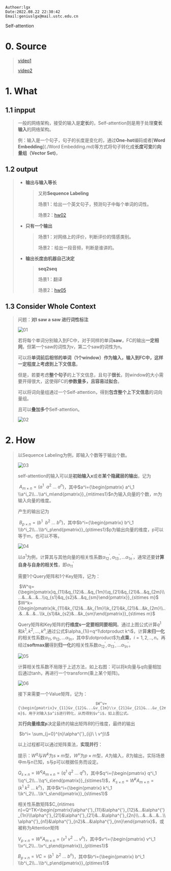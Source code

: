 ```
Authoer:lgx
Date:2022.08.22 22:30:42
Email:geniuslgx@mail.ustc.edu.cn
```

Self-attention

# 0. Source

>[video1](https://www.youtube.com/watch?v=hYdO9CscNes)
>
>[video2](https://www.youtube.com/watch?v=gmsMY5kc-zw&feature=youtu.be)

# 1. What

## 1.1 inpput

>一般的网络架构，接受的输入是**定长**的，Self-attention则是用于处理**变长输入**的网络架构。
>
>例：输入是一个句子，句子的长度是变化的，通过**One-hot**编码或者[**Word Embedding**](./Word Embedding.md)等方式将句子转化成**长度可变**的**向量组（Vector Set)**，

## 1.2 output

> - **输出与输入等长**
>
>   >又称**Sequence Labeling**
>   >
>   >场景1：给出一个英文句子，预测句子中每个单词的词性。
>   >
>   >场景2：[hw02](https://speech.ee.ntu.edu.tw/~hylee/ml/ml2022-course-data/hw2_slides%202022.pdf)
>
> - **只有一个输出**
>
>   >场景1：对网络上的评价，判断评价的情感类别。
>   >
>   >场景2：给出一段音频，判断是谁讲的。
>
> - **输出长度由机器自己决定**
>
>   >**seq2seq**
>   >
>   >场景1：翻译
>   >
>   >场景2：[hw05](https://speech.ee.ntu.edu.tw/~hylee/ml/ml2022-course-data/HW05.pdf)

## 1.3 Consider  Whole Context

>问题：**对I saw a saw 进行词性标注**
>
>![01](../images/lihongyi_ML/self-attention01.jpg)
>
>若将每个单词分别输入到FC中，对于同样的单词**saw**，FC的输出**一定相同**，但第一个saw的词性为v，第二个saw的词性为n。
>
>可以将**单词前后相邻的单词（1个window）**作为输入，输入到FC中，这样一定程度上考虑到**上下文信息**。
>
>但是，若要考虑**整个句子**的上下文信息，且句子**很长**，则window的大小需要开得很大，这使得FC的**参数量多，且容易过拟合**。
>
>可以将词向量组通过一个Self-attention，得到**包含整个上下文信息**的词向量组。
>
>且可以**叠加多个**Self-attention。
>
>![02](../images/lihongyi_ML/self-attention02.jpg)

# 2. How

>以Sequence Labeling为例，即输入个数等于输出个数。
>
>![03](../images/lihongyi_ML/self-attention03.jpg)
>
>self-attention的输入可以是**初始输入x**或者**某个隐藏层的输出**，记为
>
>​										$A_{m\times n}=(a^1\ \ a^2\ ...\ a^n)$，其中$a^i={\begin{pmatrix} a^i_1 \\a^i_2\\...\\a^i_m\end{pmatrix}}_{m\times1}$n为输入向量的个数，m为输入向量的维度。
>
>产生的输出记为
>
>​										$B_{p\times n}=(b^1\ \ b^2\ ...\ b^n)$，其中$b^i={\begin{pmatrix} b^i_1 \\b^i_2\\...\\b^i_p\end{pmatrix}}_{p\times1}$p为输出向量的维度，p可以等于m，也可以不等。
>
>![04](../images/lihongyi_ML/self-attention04.jpg)
>
>以$a^1$为例，计算其与其他向量的相关性系数$\alpha^{'}_{12},\alpha^{'}_{13}, ...\alpha^{'}_{1n}$，通常还要**计算自身与自身的相关性**，即$\alpha^{'}_{11}$
>
>需要1个Query矩阵和1个Key矩阵，记为：
>
>​										$W^q={\begin{pmatrix}q_{11}&q_{12}&...&q_{1m}\\q_{21}&q_{21}&...&q_{2m}\\...&...&...&...\\q_{s1}&q_{s2}&...&q_{sm}\end{pmatrix}}_{s\times m}$        $W^k={\begin{pmatrix}k_{11}&k_{12}&...&k_{1m}\\k_{21}&k_{21}&...&k_{2m}\\...&...&...&...\\k_{s1}&k_{s2}&...&k_{sm}\end{pmatrix}}_{s\times m}$
>
>Query矩阵和Key矩阵的**行维度s一定要相同要相同**。通过上图公式计算$q^1$和$k^1,k^2,...,k^n$,通过公式$\alpha_{1i}=q^1\dotproduct k^i$，计算**未归一化**的相关性系数$\alpha_{11},\alpha_{12},...\alpha_{1n}$，其中$\dotproduct$为**点乘**，$i=1,2,..,n$。再经过**softmax层**得到**归一化**的相关性系数$\alpha^{'}_{12},\alpha^{'}_{13}, ...\alpha^{'}_{1n}$。
>
>![05](../images/lihongyi_ML/self-attention05.jpg)
>
>计算相关性系数不局限于上述方法，如上右图：可以将$k$向量与$q$向量相加后通过tanh，再进行一个transform(乘上某个矩阵)。
>
>![06](../images/lihongyi_ML/self-attention06.jpg)
>
>接下来需要一个Value矩阵，记为：
>
> 										$W^v={\begin{pmatrix}v_{11}&v_{12}&...&v_{1m}\\v_{21}&v_{21}&...&v_{2m}\\...&...&...&...\\v_{p1}&v_{p2}&...&v_{pm}\end{pmatrix}}_{p\times m}$，用于对输入$a^i$进行转化，从而得到$v^i$，如上图公式。
>
>其**行向量维度p**决定最终的输出矩阵$B$的行维度，最终的输出
>
>​																		$b^i= \sum_{j=0}^{n}\alpha^{'}_{ij}\ \ v^j\\$
>
>以上过程都可以通过矩阵乘法，**实现并行**：
>
>提示：$W^q$与$W^k$为$s\times m$型，$W^v$为$p\times m$型，$A$为输入，$B$为输出，实际场景中m与n已知，s与p可以根据任务而设定。
>
>$Q_{s\times n}=W^q A_{m\times n}=(q^1\ q^2\ ...\ q^n)$，其中$q^i={\begin{pmatrix} q^i_1 \\q^i_2\\...\\q^i_s\end{pmatrix}}_{s\times1}$，$K_{s\times n}=W^k A_{m\times n}=(k^1\ k^2\ ...\ k^n)$，其中$k^i={\begin{pmatrix} k^i_1 \\k^i_2\\...\\k^i_s\end{pmatrix}}_{s\times1}$
>
>相关性系数矩阵$C_{n\times n}=Q^TK=\begin{pmatrix}\alpha^{'}_{11}&\alpha^{'}_{12}&...&\alpha^{'}_{1n}\\\alpha^{'}_{21}&\alpha^{'}_{21}&...&\alpha^{'}_{2n}\\...&...&...&...\\\alpha^{'}_{n1}&\alpha^{'}_{n2}&...&\alpha^{'}_{nn}\end{pmatrix}$，或被称为Attention矩阵
>
>
>
>$V_{p\times n}=W^v A_{m\times n}=(v^1\ v^2\ ...\ v^n)$，其中$v^i={\begin{pmatrix} v^i_1 \\v^i_2\\...\\v^i_p\end{pmatrix}}_{p\times1}$
>
>$B_{p\times n}=VC=(b^1\ \ b^2\ ...\ b^n)$，其中$b^i={\begin{pmatrix} b^i_1 \\b^i_2\\...\\b^i_p\end{pmatrix}}_{p\times1}$

